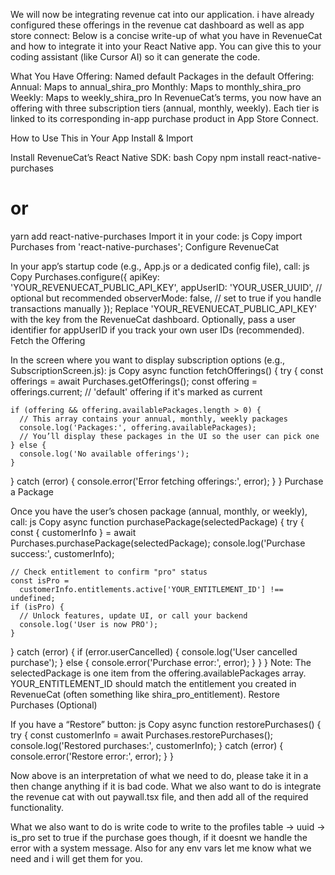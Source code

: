 We will now be integrating revenue cat into our application. i have already configured these  offerings in the revenue cat dashboard as well as app store connect: Below is a concise write-up of what you have in RevenueCat and how to integrate it into your React Native app. You can give this to your coding assistant (like Cursor AI) so it can generate the code.

What You Have
Offering: Named default
Packages in the default Offering:
Annual: Maps to annual_shira_pro
Monthly: Maps to monthly_shira_pro
Weekly: Maps to weekly_shira_pro
In RevenueCat’s terms, you now have an offering with three subscription tiers (annual, monthly, weekly). Each tier is linked to its corresponding in-app purchase product in App Store Connect.

How to Use This in Your App
Install & Import

Install RevenueCat’s React Native SDK:
bash
Copy
npm install react-native-purchases
# or
yarn add react-native-purchases
Import it in your code:
js
Copy
import Purchases from 'react-native-purchases';
Configure RevenueCat

In your app’s startup code (e.g., App.js or a dedicated config file), call:
js
Copy
Purchases.configure({
  apiKey: 'YOUR_REVENUECAT_PUBLIC_API_KEY', 
  appUserID: 'YOUR_USER_UUID',  // optional but recommended
  observerMode: false,          // set to true if you handle transactions manually
});
Replace 'YOUR_REVENUECAT_PUBLIC_API_KEY' with the key from the RevenueCat dashboard.
Optionally, pass a user identifier for appUserID if you track your own user IDs (recommended).
Fetch the Offering

In the screen where you want to display subscription options (e.g., SubscriptionScreen.js):
js
Copy
async function fetchOfferings() {
  try {
    const offerings = await Purchases.getOfferings();
    const offering = offerings.current; // 'default' offering if it's marked as current

    if (offering && offering.availablePackages.length > 0) {
      // This array contains your annual, monthly, weekly packages
      console.log('Packages:', offering.availablePackages);
      // You’ll display these packages in the UI so the user can pick one
    } else {
      console.log('No available offerings');
    }
  } catch (error) {
    console.error('Error fetching offerings:', error);
  }
}
Purchase a Package

Once you have the user’s chosen package (annual, monthly, or weekly), call:
js
Copy
async function purchasePackage(selectedPackage) {
  try {
    const { customerInfo } = await Purchases.purchasePackage(selectedPackage);
    console.log('Purchase success:', customerInfo);

    // Check entitlement to confirm "pro" status
    const isPro = 
      customerInfo.entitlements.active['YOUR_ENTITLEMENT_ID'] !== undefined;
    if (isPro) {
      // Unlock features, update UI, or call your backend
      console.log('User is now PRO');
    }
  } catch (error) {
    if (error.userCancelled) {
      console.log('User cancelled purchase');
    } else {
      console.error('Purchase error:', error);
    }
  }
}
Note: The selectedPackage is one item from the offering.availablePackages array.
YOUR_ENTITLEMENT_ID should match the entitlement you created in RevenueCat (often something like shira_pro_entitlement).
Restore Purchases (Optional)

If you have a “Restore” button:
js
Copy
async function restorePurchases() {
  try {
    const customerInfo = await Purchases.restorePurchases();
    console.log('Restored purchases:', customerInfo);
  } catch (error) {
    console.error('Restore error:', error);
  }
}


Now above is an interpretation of what we need to do, please take it in a then change anything if it is bad code. What we also want to do is integrate the revenue cat with out paywall.tsx file, and then add all of the required functionality.

What we also want to do is write code to write to the profiles table -> uuid -> is_pro set to true if the purchase goes though, if it doesnt we handle the error with a system message.  Also for any env vars let me know what we need and i will get them for you.